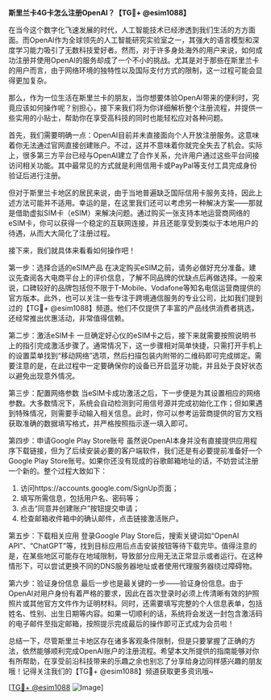 **斯里兰卡4G卡怎么注册OpenAI？【TG💪+ @esim1088】**

在当今这个数字化飞速发展的时代，人工智能技术已经渗透到我们生活的方方面面。而OpenAI作为全球领先的人工智能研究实验室之一，其强大的语言模型和深度学习能力吸引了无数科技爱好者。然而，对于许多身处海外的用户来说，如何成功注册并使用OpenAI的服务却成了一个不小的挑战。尤其是对于那些在斯里兰卡的用户而言，由于网络环境的独特性以及国际支付方式的限制，这一过程可能会显得更加复杂。

那么，作为一位生活在斯里兰卡的朋友，当你想要体验OpenAI带来的便利时，究竟应该如何操作呢？别担心，接下来我们将为你详细解析整个注册流程，并提供一些实用的小贴士，帮助你在享受高科技的同时也能轻松应对各种问题。

首先，我们需要明确一点：OpenAI目前并未直接面向个人开放注册服务。这意味着你无法通过官网直接创建账户。不过，这并不意味着你就完全失去了机会。实际上，很多第三方平台已经与OpenAI建立了合作关系，允许用户通过这些平台间接访问相关功能。其中最常见的方式就是利用信用卡或PayPal等支付工具完成身份验证后进行注册。

但对于斯里兰卡地区的居民来说，由于当地普遍缺乏国际信用卡服务支持，因此上述方法可能并不适用。幸运的是，在这里我们还可以考虑另一种解决方案——那就是借助虚拟SIM卡（eSIM）来解决问题。通过购买一张支持本地运营商网络的eSIM卡，你可以获得一个稳定的互联网连接，并且还能享受到类似于本地用户的待遇，从而大大简化了注册过程。

接下来，我们就具体来看看如何操作吧！

第一步：选择合适的eSIM产品
在决定购买eSIM之前，请务必做好充分准备。建议先查阅各大电商平台上的评价信息，了解不同品牌的优缺点后再做选择。一般来说，口碑较好的品牌包括但不限于T-Mobile、Vodafone等知名电信运营商提供的官方版本。此外，也可以关注一些专注于跨境通信服务的专业公司，比如我们提到过的【TG💪+ @esim1088】频道。他们不仅提供了丰富的产品线供消费者挑选，还经常推出优惠活动，非常值得信赖。

第二步：激活eSIM卡
一旦确定好心仪的eSIM卡之后，接下来就需要按照说明书上的指引完成激活步骤了。通常情况下，这一步骤相对简单快捷，只需打开手机上的设置菜单找到“移动网络”选项，然后扫描包装内附带的二维码即可完成绑定。需要注意的是，在此过程中一定要确保你的设备已开启蓝牙功能，并且处于良好状态以避免出现意外情况。

第三步：配置网络参数
当eSIM卡成功激活之后，下一步便是为其设置相应的网络参数。大多数情况下，系统会自动检测到可用信号源并完成初始化工作；但如果遇到特殊情况，则需要手动输入相关信息。此时，你可以参考运营商提供的官方文档获取准确的数据填写格式，并严格按照指示逐一填入即可。

第四步：申请Google Play Store账号
虽然说OpenAI本身并没有直接提供应用程序下载链接，但为了后续安装必要的客户端软件，我们还是有必要提前准备好一个Google Play Store账号。如果你还没有现成的谷歌邮箱地址的话，不妨尝试注册一个新的。整个过程大致如下：
1. 访问https://accounts.google.com/SignUp页面；
2. 填写所需信息，包括用户名、密码等；
3. 点击“同意并创建账户”按钮提交申请；
4. 检查邮箱收件箱中的确认邮件，点击链接激活账户。

第五步：下载相关应用
登录Google Play Store后，搜索关键词如“OpenAI API”、“ChatGPT”等，找到目标应用后点击安装按钮等待下载完毕。值得注意的是，在某些地区可能存在地域限制，导致部分应用无法正常显示或者运行。在这种情形下，可以尝试更换不同的DNS服务器地址或者使用代理服务器绕过障碍物。

第六步：验证身份信息
最后一步也是最关键的一步——验证身份信息。由于OpenAI对用户身份有着严格的要求，因此在首次登录时必须上传清晰有效的护照照片或其他官方文件作为证明材料。同时，还需要填写完整的个人信息表单，包括姓名、性别、出生日期等内容。如果一切顺利的话，系统将会发送一封包含激活码的电子邮件至指定邮箱，按照提示完成最后的操作即可正式成为会员啦！

总结一下，尽管斯里兰卡地区存在诸多客观条件限制，但是只要掌握了正确的方法，依然能够顺利完成OpenAI账户的注册流程。希望本文所提供的指南能够对你有所帮助，在享受前沿科技带来的乐趣之余也别忘了分享给身边同样感兴趣的朋友哦！记得关注我们的【TG💪+ @esim1088】频道获取更多资讯哦~

[[TG💪+ @esim1088](https://t.me/s/esim1088) ![Image](https://i.postimg.cc/4NQfJmqS/Snipaste-2025-05-13-00-14-12.png)]